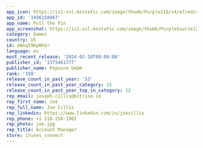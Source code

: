 ```yaml
---
app_icon: https://is1-ssl.mzstatic.com/image/thumb/Purple116/v4/e7/ed/cf/e7edcf17-4ca2-21af-bce6-c49006b3e4c8/AppIcon-1x_U007emarketing-0-7-0-85-220-0.png/1024x1024bb.png
app_id: '1496150467'
app_name: Pull the Pin
app_screenshot: https://is1-ssl.mzstatic.com/image/thumb/PurpleSource126/v4/dd/b9/fd/ddb9fdca-5e42-fb06-9f5a-450b575b6fc0/deea2b70-4955-4134-98e0-16c685bbeaf2_GK-iPhone-1.png/1242x2208bb.png
category: Games
country: US
id: mNnq59KpWhSr
language: en
most_recent_release: '2024-02-10T00:00:00'
publisher_id: '1375461777'
publisher_name: Popcore GmbH
rank: '198'
release_count_in_past_year: '53'
release_count_in_past_year_category: 15
release_count_in_past_year_top_in_category: 22
rep_email: joseph.cillis@bitrise.io
rep_first_name: Joe
rep_full_name: Joe Cillis
rep_linkedin: https://www.linkedin.com/in/joecillis
rep_phone: +1 518-258-1902
rep_photo: joe.jpg
rep_title: Account Manager
store: itunes_connect
---
```

